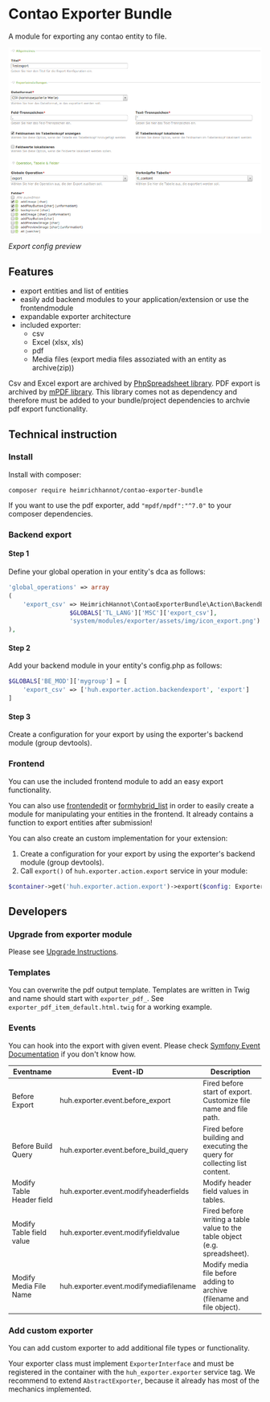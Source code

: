 # Contao Exporter Bundle 

A module for exporting any contao entity to file.

![Contao Exporter Bundle Backend Config Preview](docs/img/screenshot.png)

*Export config preview*

## Features

- export entities and list of entities
- easily add backend modules to your application/extension or use the frontendmodule
- expandable exporter architecture
- included exporter:
    - csv
    - Excel (xlsx, xls)
    - pdf
    - Media files (export media files assoziated with an entity as archive(zip))
    
Csv and Excel export are archived by [PhpSpreadsheet library](https://github.com/PHPOffice/PhpSpreadsheet). 
PDF export is archived by [mPDF library](https://github.com/mpdf/mpdf). This library comes not as dependency and therefore must be added to your bundle/project dependencies to archvie pdf export functionality.

## Technical instruction

### Install 

Install with composer:

```
composer require heimrichhannot/contao-exporter-bundle
```

If you want to use the pdf exporter, add `"mpdf/mpdf":"^7.0"` to your composer dependencies.

### Backend export

#### Step 1
Define your global operation in your entity's dca as follows:

```php
'global_operations' => array
(
    'export_csv' => HeimrichHannot\ContaoExporterBundle\Action\BackendExportAction::getGlobalOperation('export_csv',
                 $GLOBALS['TL_LANG']['MSC']['export_csv'],
                 'system/modules/exporter/assets/img/icon_export.png')
),
```

#### Step 2
Add your backend module in your entity's config.php as follows:

```php
$GLOBALS['BE_MOD']['mygroup'] = [
    'export_csv' => ['huh.exporter.action.backendexport', 'export']
]
```

#### Step 3
Create a configuration for your export by using the exporter's backend module (group devtools).

### Frontend
You can use the included frontend module to add an easy export functionality. 

You can also use [frontendedit](https://github.com/heimrichhannot/contao-frontendedit) or [formhybrid_list](https://github.com/heimrichhannot/contao-formhybrid_list) in order to easily create a module for manipulating your entities in the frontend. It already contains a function to export entities after submission!

You can also create an custom implementation for your extension:

1) Create a configuration for your export by using the exporter's backend module (group devtools).
2) Call `export()` of `huh.exporter.action.export` service in your module:

```php
$container->get('huh.exporter.action.export')->export($config: ExporterModel, $entity: int|string, $fields = []: array);
```

## Developers

### Upgrade from exporter module

Please see [Upgrade Instructions](UPGRADE.md).

### Templates

You can overwrite the pdf output template. Templates are written in Twig and name should start with `exporter_pdf_`. See `exporter_pdf_item_default.html.twig` for a working example.

### Events

You can hook into the export with given event. Please check [Symfony Event Documentation](https://symfony.com/doc/3.4/event_dispatcher.html) if you don't know how. 

Eventname                 | Event-ID                              | Description
--------------------------|---------------------------------------|------------
Before Export             | huh.exporter.event.before_export      | Fired before start of export. Customize file name and file path.
Before Build Query        | huh.exporter.event.before_build_query | Fired before building and executing the query for collecting list content. 
Modify Table Header field | huh.exporter.event.modifyheaderfields | Modify header field values in tables.
Modify Table field value  | huh.exporter.event.modifyfieldvalue   | Fired before writing a table value to the table object (e.g. spreadsheet).
Modify Media File Name    | huh.exporter.event.modifymediafilename| Modify media file before adding to archive (filename and file object). 

### Add custom exporter

You can add custom exporter to add additional file types or functionality. 

Your exporter class must implement `ExporterInterface` and must be registered in the container with the `huh_exporter.exporter` service tag. We recommend to extend `AbstractExporter`, because it already has most of the mechanics implemented. 